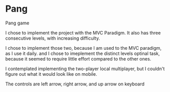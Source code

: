 # Pang
Pang game


I chose to implement the project with the MVC Paradigm.
It also has three consecutive levels, with increasing difficulty.

I chose to implement those two, because I am used to the MVC paradigm, as I use it daily.
and I chose to imeplement the distinct levels optinal task, because it seemed to require little effort compared to the other ones.

I contemplated implementing the two-player local multiplayer, but I couldn't figure out what it would look like on mobile.


The controls are left arrow, right arrow, and up arrow on keyboard
